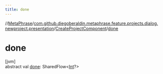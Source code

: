 ```yaml
---
title: done
---
```

//[MetaPhrase](../../../index.html)/[com.github.diegoberaldin.metaphrase.feature.projects.dialog.newproject.presentation](../index.html)/[CreateProjectComponent](index.html)/[done](done.html)



# done



[jvm]\
abstract val [done](done.html): SharedFlow&lt;[Int](https://kotlinlang.org/api/latest/jvm/stdlib/kotlin/-int/index.html)?&gt;




